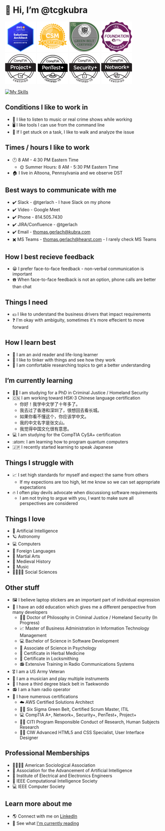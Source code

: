# 👋 Hi, I’m @tcgkubra

<img src="aws.png" width="100px"/> <img src="csm.png" width="100px"/> <img src="sixsigma.png" width="100px"/> <img src="itil.png" width="100px"/> <img src="project.png" width="100px"/> <img src="pentest.png" width="100px"/> <img src="secplus.png" width="100px"/> <img src="netplus.png" width="100px"/>

[![My Skills](https://skillicons.dev/icons?i=androidstudio,angular,apple,arduino,aws,bash,bitbucket,bsd,c,cs,cpp,css,cypress,debian,docker,eclipse,firebase,gamemakerstudio,git,github,gradle,hibernate,html,idea,java,js,jenkins,jquery,kafka,kali,kubernetes,latex,linux,md,maven,mongodb,mysql,nodejs,npm,opencv,perl,php,postgres,py,r,redhat,raspberrypi,regex,spring,sqlite,sklearn,svg,terraform,ts,ubuntu,unity,vim,visualstudio,vscode,wordpress)](https://skillicons.dev)

## Conditions I like to work in
- 🎵 I like to listen to music or real crime shows while working
- 🖥️ I like tools I can use from the command line
- 🚶 If I get stuck on a task, I like to walk and analyze the issue 


## Times / hours I like to work
- 🕛 8 AM - 4:30 PM Eastern Time
  - 🌞 Summer Hours: 8 AM - 5:30 PM Eastern Time  
- 🏠 I live in Altoona, Pennsylvania and we observe DST
 

## Best ways to communicate with me
- ✔️ Slack - @tgerlach - I have Slack on my phone
- ✔️ Video - Google Meet
- ✔️ Phone - 814.505.7430
- ✔️ JIRA/Confluence - @tgerlach
- ✔️ Email - thomas.gerlach@kubra.com
- ✖️ MS Teams - thomas.gerlach@hearst.com - I rarely check MS Teams


## How I best recieve feedback
- 😀 I prefer face-to-face feedback - non-verbal communication is important
- ☎️ When face-to-face feedback is not an option, phone calls are better than chat 


## Things I need
- 💵 I like to understand the business drivers that impact requirements
- ❓ I'm okay with ambiguity, sometimes it's more effecient to move forward


## How I learn best
- 📖 I am an avid reader and life-long learner
- 🤹 I like to tinker with things and see how they work
- 📜 I am comfortable researching topics to get a better understanding


## I’m currently learning
- 👮‍♂️ I am studying for a PhD in Criminal Justice / Homeland Security
- 🇨🇳 I am working toward HSK-3 Chinese language certification
  - 你好！我学中文学了十年多了。
  - 我去过了香港和深圳了，很想回去看长城。
  - 如果你看不懂这个，你应该学中文。
  - 我的中文名字是张文山。
  - 我觉得中国文化很有意思。
- 💻 I am studying for the CompTIA CySA+ certification
- :atom: I am learning how to program quantum computers
- 🇯🇵 I recently started learning to speak Japanese
  
  
## Things I struggle with
- 📈 I set high standards for myself and expect the same from others
  - If my expections are too high, let me know so we can set appropriate expectations
- 🔥 I often play devils advocate when discussiong software requirements
  - I am not trying to argue with you, I want to make sure all perspectives are considered


## Things I love
- 🤖 Artificial Intelligence
- 🪐 Astronomy
- 💻 Computers
- 💬 Foreign Languages
- 🥷 Martial Arts
- 🧙 Medieval History
- 🎵 Music
- 👨‍👩‍👧‍👦 Social Sciences


## Other stuff
- 🖼️ I believe laptop stickers are an important part of individual expression
- 📜 I have an odd education which gives me a different perspective from many developers
  - 🕵️‍♂️ Doctor of Philosophy in Criminal Justice / Homeland Security (In Progress)
  - 📈 Master of Business Administration in Information Technology Management
  - 💻 Bachelor of Science in Software Development
  - 🧠 Associate of Science in Psychology
  - 💊 Certificate in Herbal Medicine
  - 🔑 Certificate in Locksmithing
  - 📻 Extensive Training in Radio Communications Systems
- 🎖️ I am a US Army Veteran
- 🎷 I am a musician and play multiple instruments
- 🥋 I have a third degree black belt in Taekwondo
- 📻 I am a ham radio operator
- 📄 I have numerous certifications
  - ☁️ AWS Certified Solutions Architect
  - 👨‍💼 Six Sigma Green Belt, Certified Scrum Master, ITIL
  - 💻 CompTIA A+, Network+, Security+, PenTest+, Project+
  - 👨‍🔬 CITI Program Responsible Conduct of Research, Human Subjects Research
  - 👨‍💻 CIW Advanced HTML5 and CSS Specialist, User Interface Designer


## Professional Memberships
- 👨‍👩‍👧‍👦 American Sociological Association
- 🧠 Association for the Advancement of Artificial Intelligence
- 🔌 Institute of Electrical and Electronics Engineers
- 🤖 IEEE Computational Intelligence Society
- 💻 IEEE Computer Society
 

## Learn more about me
- 🌎 Connect with me on [LinkedIn](https://linkedin.com/in/tcgerlach)
- 📖 See what [I'm currently reading](https://www.librarything.com/catalog/tcgerlach/currentlyreading)
